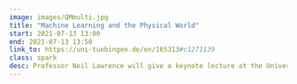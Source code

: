 ```yaml
---
image: images/QMmulti.jpg
title: "Machine Learning and the Physical World"
start: 2021-07-13 13:00
end: 2021-07-13 13:50
link_to: https://uni-tuebingen.de/en/165313#c1271139
class: spark
desc: Professor Neil Lawrence will give a keynote lecture at the University of Tuebingen's 3rd annual conference on machine learning in science.
---
```

